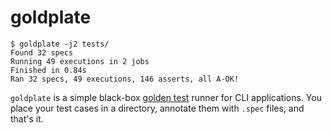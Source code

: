 # goldplate

    $ goldplate -j2 tests/
    Found 32 specs
    Running 49 executions in 2 jobs
    Finished in 0.84s
    Ran 32 specs, 49 executions, 146 asserts, all A-OK!

`goldplate` is a simple black-box [golden test] runner for CLI applications.
You place your test cases in a directory, annotate them with `.spec` files, and
that's it.

[golden test]: https://ro-che.info/articles/2017-12-04-golden-tests
